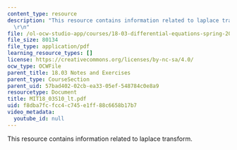 ```yaml
---
content_type: resource
description: "This resource contains information related to laplace transform. \r\n\
  \r\n"
file: /ol-ocw-studio-app/courses/18-03-differential-equations-spring-2010/f8dba7fcfcc4c745e1ff88c6658b17b7_MIT18_03S10_lt.pdf
file_size: 80134
file_type: application/pdf
learning_resource_types: []
license: https://creativecommons.org/licenses/by-nc-sa/4.0/
ocw_type: OCWFile
parent_title: 18.03 Notes and Exercises
parent_type: CourseSection
parent_uid: 57bad402-02cb-ea33-05ef-548784c0e8a9
resourcetype: Document
title: MIT18_03S10_lt.pdf
uid: f8dba7fc-fcc4-c745-e1ff-88c6658b17b7
video_metadata:
  youtube_id: null
---
```

This resource contains information related to laplace transform. 

